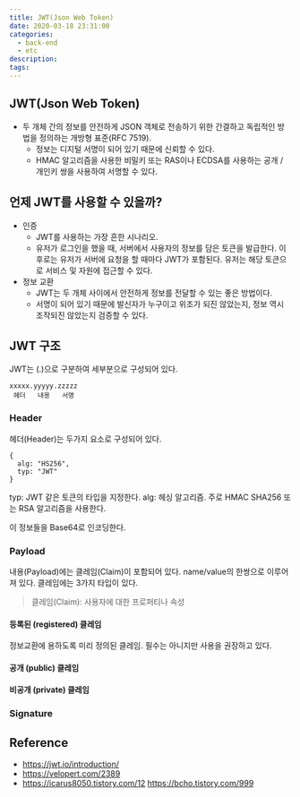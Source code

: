 ```yaml
---
title: JWT(Json Web Token)
date: 2020-03-18 23:31:00
categories:
  - back-end
  - etc
description:
tags:
---
```


## JWT(Json Web Token)

- 두 개체 간의 정보를 안전하게 JSON 객체로 전송하기 위한 간결하고 독립적인 방법을 정의하는 개방형 표준(RFC 7519).
  - 정보는 디지털 서명이 되어 있기 때문에 신뢰할 수 있다.
  - HMAC 알고리즘을 사용한 비밀키 또는 RAS이나 ECDSA를 사용하는 공개 / 개인키 쌍을 사용하여 서명할 수 있다.

## 언제 JWT를 사용할 수 있을까?

- 인증
  - JWT를 사용하는 가장 흔한 시나리오.
  - 유저가 로그인을 했을 때, 서버에서 사용자의 정보를 담은 토큰을 발급한다. 이 후로는 유저가 서버에 요청을 할 때마다 JWT가 포함된다. 유저는 해당 토큰으로 서비스 및 자원에 접근할 수 있다.
- 정보 교환
  - JWT는 두 개체 사이에서 안전하게 정보를 전달할 수 있는 좋은 방법이다.
  - 서명이 되어 있기 때문에 발신자가 누구이고 위조가 되진 않았는지, 정보 역시 조작되진 않았는지 검증할 수 있다.

## JWT 구조

JWT는 (.)으로 구분하여 세부분으로 구성되어 있다.

```
xxxxx.yyyyy.zzzzz
 헤더   내용   서명
```

### Header

헤더(Header)는 두가지 요소로 구성되어 있다.

```
{
  alg: "HS256",
  typ: "JWT"
}
```

typ: JWT 같은 토큰의 타입을 지정한다.
alg: 헤싱 알고리즘. 주로 HMAC SHA256 또는 RSA 알고리즘을 사용한다.

이 정보들을 Base64로 인코딩한다.

### Payload

내용(Payload)에는 클레임(Claim)이 포함되어 있다. name/value의 한쌍으로 이루어져 있다.
클레임에는 3가지 타입이 있다.

> 클레임(Claim): 사용자에 대한 프로퍼티나 속성

#### 등록된 (registered) 클레임

정보교환에 용하도록 미리 정의된 클레임. 필수는 아니지만 사용을 권장하고 있다.

#### 공개 (public) 클레임

#### 비공개 (private) 클레임

### Signature

## Reference

- https://jwt.io/introduction/
- https://velopert.com/2389
- https://icarus8050.tistory.com/12
  https://bcho.tistory.com/999
